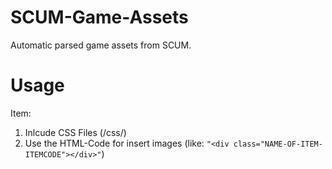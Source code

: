 # SCUM-Game-Assets
Automatic parsed game assets from SCUM.
# Usage
Item:
1. Inlcude CSS Files (/css/)
2. Use the HTML-Code for insert images (like: ```"<div class="NAME-OF-ITEM-ITEMCODE"></div>"```)
